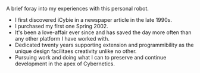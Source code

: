 A brief foray into my experiences with this personal robot.

* I first discovered iCybie in a newspaper article in the late 1990s.
* I purchased my first one Spring 2002.
* It's been a love-affair ever since and has saved the day more often than any other platform I have worked with.
* Dedicated twenty years supporting extension and programmibility as the unique design facilitaes creativity unlike no other.
* Pursuing work and doing what I can to preserve and continue development in the apex of Cybernetics.

